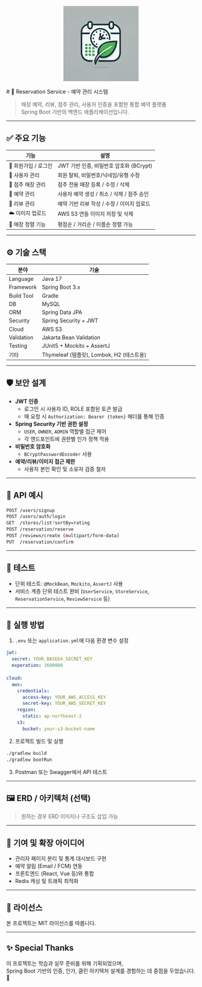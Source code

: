 <p align="center">
  <img src="https://github.com/DoHyunDaniel/reservation_api_project/blob/main/logo.png?raw=true" width="200" alt="Reservation Service Logo" />
</p>
# 📌 Reservation Service - 예약 관리 시스템

> 매장 예약, 리뷰, 점주 관리, 사용자 인증을 포함한 통합 예약 플랫폼  
> Spring Boot 기반의 백엔드 애플리케이션입니다.

---

## ✅ 주요 기능

| 기능 | 설명 |
|------|------|
| 🔐 회원가입 / 로그인 | JWT 기반 인증, 비밀번호 암호화 (BCrypt) |
| 🧑 사용자 관리 | 회원 탈퇴, 비밀번호/닉네임/유형 수정 |
| 🏪 점주 매장 관리 | 점주 전용 매장 등록 / 수정 / 삭제 |
| 📅 예약 관리 | 사용자 예약 생성 / 취소 / 삭제 / 점주 승인 |
| 📝 리뷰 관리 | 예약 기반 리뷰 작성 / 수정 / 이미지 업로드 |
| ☁️ 이미지 업로드 | AWS S3 연동 이미지 저장 및 삭제 |
| 🧭 매장 정렬 기능 | 평점순 / 거리순 / 이름순 정렬 가능 |

---

## ⚙️ 기술 스택

| 분야 | 기술 |
|------|------|
| Language | Java 17 |
| Framework | Spring Boot 3.x |
| Build Tool | Gradle |
| DB | MySQL |
| ORM | Spring Data JPA |
| Security | Spring Security + JWT |
| Cloud | AWS S3 |
| Validation | Jakarta Bean Validation |
| Testing | JUnit5 + Mockito + AssertJ |
| 기타 | Thymeleaf (템플릿), Lombok, H2 (테스트용) |

---

## 🛡️ 보안 설계

- **JWT 인증**  
  - 로그인 시 사용자 ID, ROLE 포함된 토큰 발급  
  - 매 요청 시 `Authorization: Bearer {token}` 헤더를 통해 인증
- **Spring Security 기반 권한 설정**  
  - `USER`, `OWNER`, `ADMIN` 역할별 접근 제어
  - 각 엔드포인트에 권한별 인가 정책 적용
- **비밀번호 암호화**  
  - `BCryptPasswordEncoder` 사용
- **예약/리뷰/이미지 접근 제한**  
  - 사용자 본인 확인 및 소유자 검증 철저

---

## 📁 API 예시

```bash
POST /users/signup
POST /users/auth/login
GET  /stores/list?sortBy=rating
POST /reservation/reserve
POST /reviews/create (multipart/form-data)
PUT  /reservation/confirm
```

---

## 🧪 테스트

- 단위 테스트: `@MockBean`, `Mockito`, `AssertJ` 사용
- 서비스 계층 단위 테스트 완비 (`UserService`, `StoreService`, `ReservationService`, `ReviewService` 등)

---

## 🚀 실행 방법

1. `.env` 또는 `application.yml`에 다음 환경 변수 설정

```yaml
jwt:
  secret: YOUR_BASE64_SECRET_KEY
  experation: 3600000

cloud:
  aws:
    credentials:
      access-key: YOUR_AWS_ACCESS_KEY
      secret-key: YOUR_AWS_SECRET_KEY
    region:
      static: ap-northeast-2
    s3:
      bucket: your-s3-bucket-name
```

2. 프로젝트 빌드 및 실행

```bash
./gradlew build
./gradlew bootRun
```

3. Postman 또는 Swagger에서 API 테스트

---

## 🖼️ ERD / 아키텍처 (선택)

> 원하는 경우 ERD 이미지나 구조도 삽입 가능

---

## 🙌 기여 및 확장 아이디어

- 관리자 페이지 분리 및 통계 대시보드 구현
- 예약 알림 (Email / FCM) 연동
- 프론트엔드 (React, Vue 등)와 통합
- Redis 캐싱 및 트래픽 최적화

---

## 📄 라이선스

본 프로젝트는 MIT 라이선스를 따릅니다.

---

## ✨ Special Thanks

이 프로젝트는 학습과 실무 준비를 위해 기획되었으며,  
Spring Boot 기반의 인증, 인가, 클린 아키텍처 설계를 경험하는 데 중점을 두었습니다. 🙏
